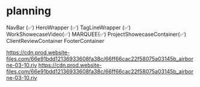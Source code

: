 


# planning

NavBar (✅)
HeroWrapper (✅)
TagLineWrapper (✅)
WorkShowecaseVideo(✅)
MARQUEE(✅)
ProjectShowecaseContainer(✅)
ClientReviewContainer
FooterContainer


https://cdn.prod.website-files.com/66e91bdd12136933608fa38c/66ff66cac22f58075a03145b_airborne-03-10.riv
https://cdn.prod.website-files.com/66e91bdd12136933608fa38c/66ff66cac22f58075a03145b_airborne-03-10.riv